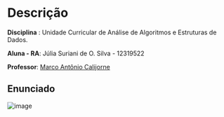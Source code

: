 # Descrição 

**Disciplina** : Unidade Curricular de Análise de Algoritmos e Estruturas de Dados.

**Aluna - RA**: Júlia Suriani de O. Silva - 12319522

**Professor**: [Marco Antônio Calijorne](https://github.com/ma-calijorne)

## Enunciado  
![image](https://github.com/JuliaSuriani/Reserva_Hotel/assets/89102778/bfac82cf-c5c1-4995-afb0-4c46673ed367)



